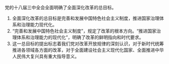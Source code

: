 党的十八届三中全会全面明确了全面深化改革的总目标。
1. 全面深化改革的总目标是完善和发展中国特色社会主义制度，推进国家治理体系和治理能力现代化。
2. “完善和发展中国特色社会主义制度”，规定了改革的根本方向。“推进国家治理体系和治理能力的现代化”，明确了改革的鲜明指向和时代要求。
3. 这一总目标的提出标志着我们党对改革开放规律的深刻认识，对于新时代统筹推进各领域各方面的改革，对于全面建设社会主义现代化国家、全面推进中华人民伟大复兴具有重大指导意义。